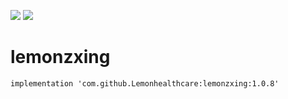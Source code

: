 [![](https://jitpack.io/v/Lemonhealthcare/lemonzxing.svg)](https://jitpack.io/#Lemonhealthcare/lemonzxing)
[![](https://jitci.com/gh/Lemonhealthcare/lemonzxing/svg)](https://jitci.com/gh/Lemonhealthcare/lemonzxing)


# lemonzxing

```
implementation 'com.github.Lemonhealthcare:lemonzxing:1.0.8'
```
